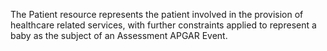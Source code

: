 The Patient resource represents the patient involved in the provision of healthcare related services, with further constraints applied to represent a baby as the subject of an Assessment APGAR Event.